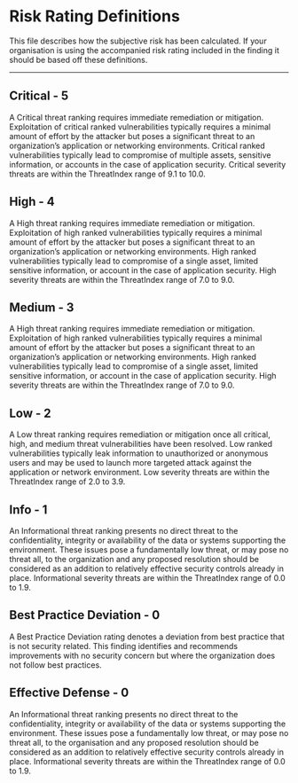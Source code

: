# Risk Rating Definitions

This file describes how the subjective risk has been calculated. If your organisation is using the accompanied risk rating included in the finding it should be based off these definitions.

---

## Critical - 5

A Critical threat ranking requires immediate remediation or mitigation. Exploitation of critical ranked vulnerabilities typically requires a minimal amount of effort by the attacker but poses a significant threat to an organization’s application or networking environments. Critical ranked vulnerabilities typically lead to compromise of multiple assets, sensitive information, or accounts in the case of application security. Critical severity threats are within the ThreatIndex range of 9.1 to 10.0.

## High - 4
A High threat ranking requires immediate remediation or mitigation. Exploitation of high ranked vulnerabilities typically requires a minimal amount of effort by the attacker but poses a significant threat to an organization’s application or networking environments. High ranked vulnerabilities typically lead to compromise of a single asset, limited sensitive information, or account in the case of application security. High severity threats are within the ThreatIndex range of 7.0 to 9.0.

## Medium - 3
A High threat ranking requires immediate remediation or mitigation. Exploitation of high ranked vulnerabilities typically requires a minimal amount of effort by the attacker but poses a significant threat to an organization’s application or networking environments. High ranked vulnerabilities typically lead to compromise of a single asset, limited sensitive information, or account in the case of application security. High severity threats are within the ThreatIndex range of 7.0 to 9.0.

## Low - 2
A Low threat ranking requires remediation or mitigation once all critical, high, and medium threat vulnerabilities have been resolved. Low ranked vulnerabilities typically leak information to unauthorized or anonymous users and may be used to launch more targeted attack against the application or network environment. Low severity threats are within the ThreatIndex range of 2.0 to 3.9.

## Info - 1
An Informational threat ranking presents no direct threat to the confidentiality, integrity or availability of the data or systems supporting the environment. These issues pose a fundamentally low threat, or may pose no threat all, to the organization and any proposed resolution should be considered as an addition to relatively effective security controls already in place. Informational severity threats are within the ThreatIndex range of 0.0 to 1.9.

## Best Practice Deviation - 0
A Best Practice Deviation rating denotes a deviation from best practice that is not security related. This finding identifies and recommends improvements with no security concern but where the organization does not follow best practices.

## Effective Defense - 0
An Informational threat ranking presents no direct threat to the confidentiality, integrity or availability of the data or systems supporting the environment. These issues pose a fundamentally low threat, or may pose no threat all, to the organisation and any proposed resolution should be considered as an addition to relatively effective security controls already in place. Informational severity threats are within the ThreatIndex range of 0.0 to 1.9.
